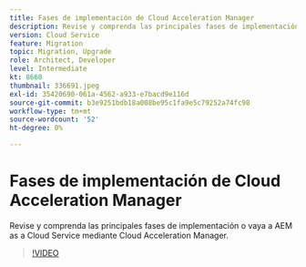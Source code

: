 ```yaml
---
title: Fases de implementación de Cloud Acceleration Manager
description: Revise y comprenda las principales fases de implementación o vaya a AEM as a Cloud Service mediante Cloud Acceleration Manager.
version: Cloud Service
feature: Migration
topic: Migration, Upgrade
role: Architect, Developer
level: Intermediate
kt: 8660
thumbnail: 336691.jpeg
exl-id: 35420690-061a-4562-a933-e7bacd9e116d
source-git-commit: b3e9251bdb18a008be95c1fa9e5c79252a74fc98
workflow-type: tm+mt
source-wordcount: '52'
ht-degree: 0%

---
```


# Fases de implementación de Cloud Acceleration Manager

Revise y comprenda las principales fases de implementación o vaya a AEM as a Cloud Service mediante Cloud Acceleration Manager.

>[!VIDEO](https://video.tv.adobe.com/v/336691?quality=12&learn=on)
